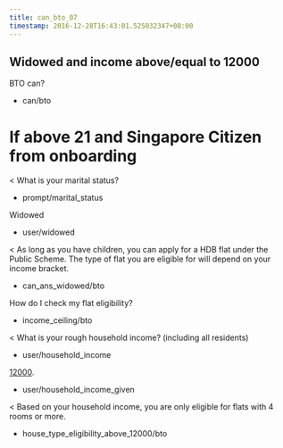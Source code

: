 ```yaml
---
title: can_bto_07
timestamp: 2016-12-28T16:43:01.525032347+08:00
---
```

## Widowed and income above/equal to 12000

BTO can?
* can/bto

# If above 21 and Singapore Citizen from onboarding
< What is your marital status?
* prompt/marital_status

Widowed
* user/widowed

< As long as you have children, you can apply for a HDB flat under the Public Scheme. The type of flat you are eligible for will depend on your income bracket.
* can_ans_widowed/bto

How do I check my flat eligibility?
* income_ceiling/bto

< What is your rough household income? (including all residents)
* user/household_income

[12000](household_income).
* user/household_income_given

< Based on your household income, you are only eligible for flats with 4 rooms or more.
* house_type_eligibility_above_12000/bto
